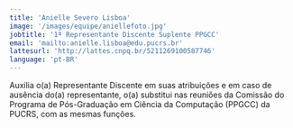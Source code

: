 ```yaml
---
title: 'Anielle Severo Lisboa'
image: '/images/equipe/aniellefoto.jpg'
jobtitle: '1ª Representante Discente Suplente PPGCC'
email: 'mailto:anielle.lisboa@edu.pucrs.br'
lattesurl: 'http://lattes.cnpq.br/5211269100587746'
language: 'pt-BR'
---
```


Auxilia o(a) Representante Discente em suas atribuições e em caso de ausência do(a) representante, o(a) substitui nas reuniões da Comissão do Programa de Pós-Graduação em Ciência da Computação (PPGCC) da PUCRS, com as mesmas funções.
